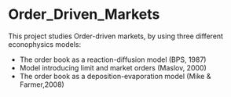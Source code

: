 # Order_Driven_Markets
This project studies Order-driven markets, by using three different econophysics models:

- The order book as a reaction-diffusion model (BPS, 1987)
- Model introducing limit and market orders (Maslov, 2000)
- The order book as a deposition-evaporation model (Mike & Farmer,2008)

